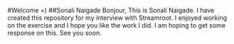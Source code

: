 #Welcome =)
##Sonali Naigade
Bonjour,
This is Sonali Naigade. I have created this repository for my interview with Streamroot. I enjoyed working on the exercise and I hope you like the work I did. 
I am hoping to get some response on this.
See you soon.
